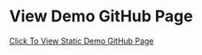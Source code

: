 # View Demo GitHub Page
[Click To View Static Demo GitHub Page](https://ddmpy.github.io/pull-fetch-practice/)